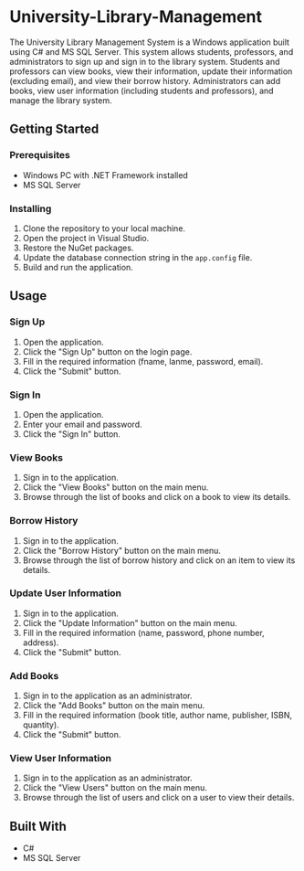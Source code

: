 # University-Library-Management

The University Library Management System is a Windows application built using C# and MS SQL Server. This system allows students, professors, and administrators to sign up and sign in to the library system. Students and professors can view books, view their information, update their information (excluding email), and view their borrow history. Administrators can add books, view user information (including students and professors), and manage the library system.

## Getting Started

### Prerequisites

- Windows PC with .NET Framework installed
- MS SQL Server

### Installing

1. Clone the repository to your local machine.
2. Open the project in Visual Studio.
3. Restore the NuGet packages.
4. Update the database connection string in the `app.config` file.
5. Build and run the application.

## Usage

### Sign Up

1. Open the application.
2. Click the "Sign Up" button on the login page.
3. Fill in the required information (fname, lanme, password, email).
4. Click the "Submit" button.

### Sign In

1. Open the application.
2. Enter your email and password.
3. Click the "Sign In" button.

### View Books

1. Sign in to the application.
2. Click the "View Books" button on the main menu.
3. Browse through the list of books and click on a book to view its details.

### Borrow History

1. Sign in to the application.
2. Click the "Borrow History" button on the main menu.
3. Browse through the list of borrow history and click on an item to view its details.

### Update User Information

1. Sign in to the application.
2. Click the "Update Information" button on the main menu.
3. Fill in the required information (name, password, phone number, address).
4. Click the "Submit" button.

### Add Books

1. Sign in to the application as an administrator.
2. Click the "Add Books" button on the main menu.
3. Fill in the required information (book title, author name, publisher, ISBN, quantity).
4. Click the "Submit" button.

### View User Information

1. Sign in to the application as an administrator.
2. Click the "View Users" button on the main menu.
3. Browse through the list of users and click on a user to view their details.

## Built With

- C#
- MS SQL Server


